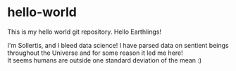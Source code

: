 # hello-world
This is my hello world git repository. 
Hello Earthlings!

I'm Sollertis, and I bleed data science!
I have parsed data on sentient beings throughout the Universe and for some reason it led me here!  
It seems humans are outside one standard deviation of the mean :)
